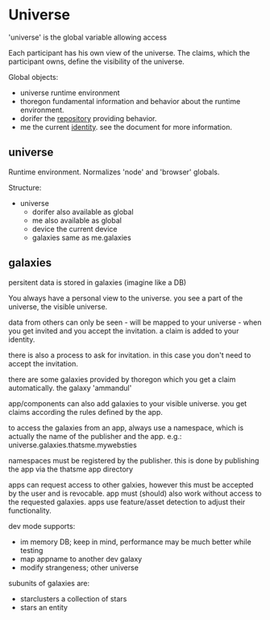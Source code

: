 Universe
========

'universe' is the global variable allowing access 

Each participant has his own view of the universe. The claims, which the participant owns, define the visibility of the universe.

Global objects:

- universe  runtime environment
- thoregon  fundamental information and behavior about the runtime environment.
- dorifer   the [repository](dorifer.md) providing behavior.
- me        the current [identity](identity.md). see the document for more information.


## universe

Runtime environment. Normalizes 'node' and 'browser' globals.

Structure:
- universe
    - dorifer   also available as global
    - me        also available as global 
    - device    the current device
    - galaxies  same as me.galaxies
    
## galaxies
persitent data is stored in galaxies (imagine like a DB)

You always have a personal view to the universe. you see a part of the universe, the visible universe.

data from others can only be seen - will be mapped to your universe - when you get invited and
you accept the invitation. a claim is added to your identity.

there is also a process to ask for invitation. in this case you
don't need to accept the invitation.

there are some galaxies provided by thoregon which you get a claim automatically.
the galaxy 'ammandul'

app/components can also add galaxies to your visible universe. you get claims according the
rules defined by the app. 

to access the galaxies from an app, always use a namespace, which is actually the name of the publisher and the app.
e.g.: universe.galaxies.thatsme.mywebsties

namespaces must be registered by the publisher. this is done by publishing the app via the
thatsme app directory
 
apps can request access to other galxies, however this must be accepted by the user and 
is revocable.
app must (should) also work without access to the requested galaxies. apps use feature/asset detection
to adjust their functionality.

dev mode supports:
- im memory DB; keep in mind, performance may be much better while testing
- map appname to another dev galaxy
- modify strangeness; other universe  

subunits of galaxies are:
- starclusters   a collection of stars
- stars          an entity
 
